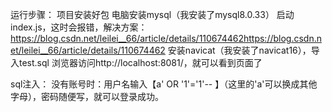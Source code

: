 运行步骤：
项目安装好包
电脑安装mysql（我安装了mysql8.0.33）
启动index.js，这时会报错，解决方案：https://blog.csdn.net/leilei__66/article/details/110674462https://blog.csdn.net/leilei__66/article/details/110674462
安装navicat（我安装了navicat16），导入test.sql
浏览器访问http://localhost:8081/，就可以看到页面了

sql注入：
没有账号时：用户名输入【a' OR '1'='1'-- 】（这里的'a'可以换成其他字母），密码随便写，就可以登录成功。